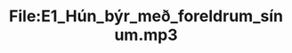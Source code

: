 ---
title: File:E1_Hún_býr_með_foreldrum_sínum.mp3
recording of: Hún býr með foreldrum sínum.
reading speed: slow
speaker: E
license: CC0
---